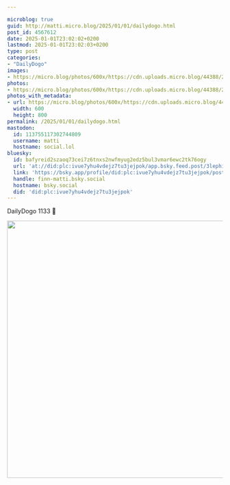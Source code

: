 ```yaml
---

microblog: true
guid: http://matti.micro.blog/2025/01/01/dailydogo.html
post_id: 4567612
date: 2025-01-01T23:02:02+0200
lastmod: 2025-01-01T23:02:03+0200
type: post
categories:
- "DailyDogo"
images:
- https://micro.blog/photos/600x/https://cdn.uploads.micro.blog/44388/2025/95f685478c08439f9cfac27c42ea3e32.jpg
photos:
- https://micro.blog/photos/600x/https://cdn.uploads.micro.blog/44388/2025/95f685478c08439f9cfac27c42ea3e32.jpg
photos_with_metadata:
- url: https://micro.blog/photos/600x/https://cdn.uploads.micro.blog/44388/2025/95f685478c08439f9cfac27c42ea3e32.jpg
  width: 600
  height: 800
permalink: /2025/01/01/dailydogo.html
mastodon:
  id: 113755117302744809
  username: matti
  hostname: social.lol
bluesky:
  id: bafyreid2szaoq73cei7z6tnxs2nwfmyug2edz5bul3vmar6ewc2tk76ogy
  url: 'at://did:plc:ivue7yhu4vdejz7tu3jejpok/app.bsky.feed.post/3lephidlm3h2q'
  link: 'https://bsky.app/profile/did:plc:ivue7yhu4vdejz7tu3jejpok/post/3lephidlm3h2q'
  handle: finn-matti.bsky.social
  hostname: bsky.social
  did: 'did:plc:ivue7yhu4vdejz7tu3jejpok'
---
```

DailyDogo 1133 🐶

<img src="https://micro.blog/photos/600x/https://blog.martin-haehnel.de/uploads/2025/95f685478c08439f9cfac27c42ea3e32.jpg" width="600" alt="" />

